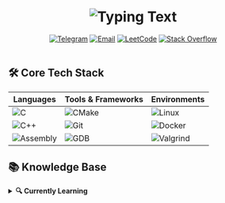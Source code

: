 
<h1 align="center">
  <img src="https://readme-typing-svg.demolab.com?font=Fira+Code&weight=600&size=26&duration=2000&pause=500&color=5C9DF1&center=true&vCenter=true&width=500&lines=Danilchenko+Paul;Professional+C%2FC%2B%2B+Developer;System+Programming+%7C+Embedded+Systems" alt="Typing Text" />
</h1>

<div align="center">

[![Telegram](https://img.shields.io/badge/-@Paul_von_Daniels-2CA5E0?style=for-the-badge&logo=telegram&logoColor=white&labelColor=2CA5E0)](https://t.me/Paul_von_Daniels)
[![Email](https://img.shields.io/badge/-www.facemash@gmail.com-D14836?style=for-the-badge&logo=gmail&logoColor=white&labelColor=D14836)](mailto:www.facemash@gmail.com)
[![LeetCode](https://img.shields.io/badge/-LeetCode-FFA116?style=for-the-badge&logo=leetcode&logoColor=black&labelColor=FFA116)](https://leetcode.com/problemset/)
[![Stack Overflow](https://img.shields.io/badge/-Stack_Overflow-FE7A16?style=for-the-badge&logo=stackoverflow&logoColor=white&labelColor=FE7A16)](https://ru.stackoverflow.com/users/713493/lorraineboza-wilelkwile)

</div>

<div align="center">
  <img src="https://github.com/DanilchenkoPaul/DanilchenkoPaul/blob/main/assets/divider.gif?raw=true" width="800" height="3" alt="divider">
</div>

## 🛠️ Core Tech Stack

<div align="center">
  
| **Languages** | **Tools & Frameworks** | **Environments** |
|---------------|------------------------|------------------|
| ![C](https://img.shields.io/badge/-C-00599C?style=flat-square&logo=c&logoColor=white) | ![CMake](https://img.shields.io/badge/-CMake-064F8C?style=flat-square&logo=cmake&logoColor=white) | ![Linux](https://img.shields.io/badge/-Linux-FCC624?style=flat-square&logo=linux&logoColor=black) |
| ![C++](https://img.shields.io/badge/-C++-00599C?style=flat-square&logo=c%2B%2B&logoColor=white) | ![Git](https://img.shields.io/badge/-Git-F05032?style=flat-square&logo=git&logoColor=white) | ![Docker](https://img.shields.io/badge/-Docker-2496ED?style=flat-square&logo=docker&logoColor=white) |
| ![Assembly](https://img.shields.io/badge/-ASM-6E4C13?style=flat-square&logo=assemblyscript&logoColor=white) | ![GDB](https://img.shields.io/badge/-GDB-4B8BBE?style=flat-square&logo=gnu&logoColor=white) | ![Valgrind](https://img.shields.io/badge/-Valgrind-4B8BBE?style=flat-square) |

</div>

## 📚 Knowledge Base

<details>
<summary><b>🔍 Currently Learning</b></summary>
  
```cpp
// C++20 Concepts Example
template<typename T>
concept Numeric = std::is_arithmetic_v<T>;

template<Numeric T>
auto square(T x) { return x * x; }
Advanced C++20 (Concepts, Modules, Coroutines)

Linux Kernel Development (Device Drivers)

Real-Time Operating Systems

Performance Optimization Techniques

</details><details> <summary><b>📖 Technical Library</b></summary>
🟦 C Programming
🏆 "The C Programming Language" - Kernighan & Ritchie

📘 "C Primer Plus" - Stephen Prata

🟪 C++ Programming
🎯 "C++ For Dummies" - Stephen R. Davis

📚 "C++ Primer Plus" - Stephen Prata

🧠 "OOP in C++" - Robert Lafore

⚡ "Algorithms in C++" - Robert Sedgewick

🏁 "Competitive Programming" - Antti Laaksonen

</details>
🎯 Career Vision
Diagram
Code
graph LR
A[Strong C++ Fundamentals] --> B[System Programming]
A --> C[Performance Optimization]
B --> D[Embedded Systems]
C --> D
D --> E[Cutting-edge Solutions]
📊 GitHub Analytics
<div align="center">
Metrics

</div><div align="center">
Footer

</div>
```
